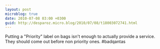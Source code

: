 ```yaml
---
layout: post
microblog: true
date: 2010-07-08 03:00 +0300
guid: http://desparoz.micro.blog/2010/07/08/t18003072741.html
---
```

Putting a "Priority" label on bags isn't enough to actually provide a service. They should come out before non priority ones. #badqantas
